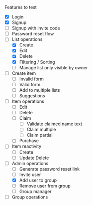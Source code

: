 Features to test

- [x] Login
- [x] Signup
- [ ] Signup with invite code
- [ ] Password reset flow
- [ ] List operations
    - [x] Create
    - [x] Edit
    - [x] Delete
    - [x] Filtering / Sorting
    - [ ] Manage list only visible by owner
- [ ] Create item
    - [ ] Invalid form
    - [ ] Valid form
    - [ ] Add to multiple lists
    - [ ] Suggestions
- [ ] Item operations
    - [ ] Edit
    - [ ] Delete
    - [ ] Claim
        - [ ] Validate claimed name text
        - [ ] Claim multiple
        - [ ] Claim partial
    - [ ] Purchase
- [ ] Item reactivity
    - [ ] Create
    - [ ] Update Delete
- [ ] Admin operations
    - [ ] Generate password reset link
    - [ ] Invite user
    - [x] Add user to group
    - [ ] Remove user from group
    - [ ] Group manager
- [ ] Group operations
